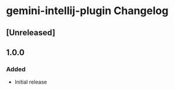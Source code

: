 <!-- Keep a Changelog guide -> https://keepachangelog.com -->

# gemini-intellij-plugin Changelog

## [Unreleased]

## 1.0.0

### Added

- Initial release
